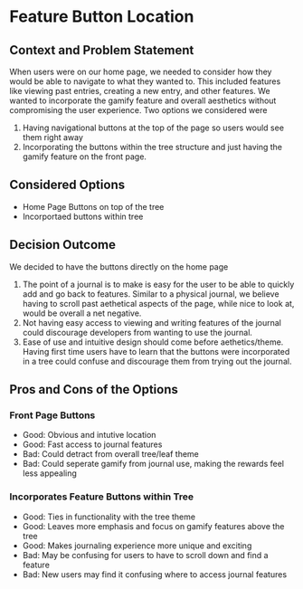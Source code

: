 # Feature Button Location 

## Context and Problem Statement
When users were on our home page, we needed to consider how they would be able to navigate to what they wanted to. This included features like viewing past entries, creating a new entry, and other features. We wanted to incorporate the gamify feature and overall aesthetics without compromising the user experience. Two options we considered were
   1. Having navigational buttons at the top of the page so users would see them right away
   2. Incorporating the buttons within the tree structure and just having the gamify feature on the front page. 
   
## Considered Options

* Home Page Buttons on top of the tree
* Incorportaed buttons within tree

## Decision Outcome
We decided to have the buttons directly on the home page
  1. The point of a journal is to make is easy for the user to be able to quickly add and go back to features. Similar to a physical journal, we believe having to scroll past aethetical aspects of the page, while nice to look at, would be overall a net negative.
  2. Not having easy access to viewing and writing features of the journal could discourage developers from wanting to use the journal. 
  3. Ease of use and intuitive design should come before aethetics/theme. Having first time users have to learn that the buttons were incorporated in a tree could confuse and discourage them from trying out the journal. 

<!-- This is an optional element. Feel free to remove. -->
## Pros and Cons of the Options

### Front Page Buttons
- Good: Obvious and intutive location
- Good: Fast access to journal features
- Bad: Could detract from overall tree/leaf theme
- Bad: Could seperate gamify from journal use, making the rewards feel less appealing

### Incorporates Feature Buttons within Tree
- Good: Ties in functionality with the tree theme
- Good: Leaves more emphasis and focus on gamify features above the tree
- Good: Makes journaling experience more unique and exciting
- Bad: May be confusing for users to have to scroll down and find a feature
- Bad: New users may find it confusing where to access journal features
